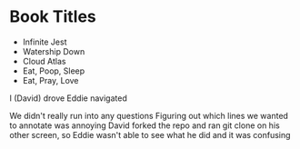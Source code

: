 # Book Titles
- Infinite Jest
- Watership Down
- Cloud Atlas
- Eat, Poop, Sleep
- Eat, Pray, Love


I (David) drove
Eddie navigated

We didn't really run into any questions
Figuring out which lines we wanted to annotate was annoying
David forked the repo and ran git clone on his other screen, so Eddie wasn't able to see what he did and it was confusing
